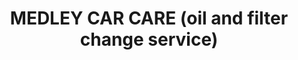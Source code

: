 ---
title: "MEDLEY CAR CARE (oil and filter change service)"
url: /lahore/medley-car-care-oil-and-filter-change-service/
shop: Autowerkstatt
---